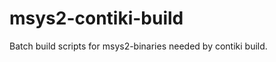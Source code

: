 msys2-contiki-build
===================

Batch build scripts for msys2-binaries needed by contiki build.
